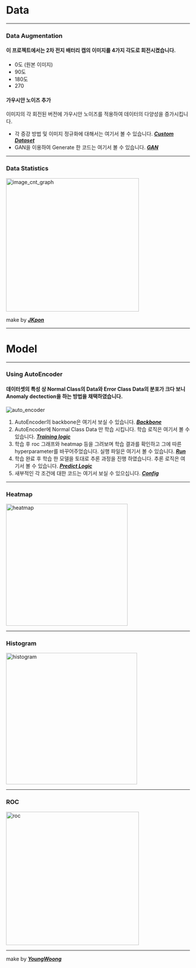 # Data
---
### Data Augmentation
#### 이 프로젝트에서는 2차 전지 배터리 캡의 이미지를 4가지 각도로 회전시켰습니다.
* 0도 (원본 이미지)
* 90도
* 180도
* 270

#### 가우시안 노이즈 추가
이미지의 각 회전된 버전에 가우시안 노이즈를 적용하여 데이터의 다양성을 증가시킵니다.

* 각 증강 방법 및 이미지 정규화에 대해서는 여기서 볼 수 있습니다. [**_Custom Dataset_**](https://github.com/MBV-and-Kids/Model/blob/main/notebook/CNNCustomDataset.ipynb)
* GAN을 이용하여 Generate 한 코드는 여기서 볼 수 있습니다. [**_GAN_**](https://github.com/MBV-and-Kids/Model/blob/main/notebook/GAN/GANCreateGood.ipynb)
---

### Data Statistics

<img width="364" alt="image_cnt_graph" src="https://github.com/MBV-and-Kids/Model/assets/136695011/763484b1-f423-4f96-96c3-8d3d5e0a099a">

make by [**_JKpon_**](https://github.com/orgs/MBV-and-Kids/people/LeeJeGg)

---
# Model
---
### Using AutoEncoder
#### 데이터셋의 특성 상 Normal Class의 Data와 Error Class Data의 분포가 크다 보니 Anomaly dectection을 하는 방법을 채택하였습니다.
![auto_encoder](https://github.com/wooyoungwoong-AI/wooyoungwoong-AI/assets/136695011/4c7a4723-0314-4a20-8bf8-c0e157de830b)

1. AutoEncoder의 backbone은 여기서 보실 수 있습니다. [**_Backbone_**](https://github.com/MBV-and-Kids/Model/blob/main/notebook/py/vae.py)
2. AutoEncoder에 Normal Class Data 만 학습 시킵니다. 학습 로직은 여기서 볼 수 있습니다. [**_Training logic_**](https://github.com/MBV-and-Kids/Model/blob/main/notebook/py/Training.py)
3. 학습 후 roc 그래프와 heatmap 등을 그려보며 학습 결과를 확인하고 그에 따른 hyperparameter를 바꾸어주었습니다. 실행 파일은 여기서 볼 수 있습니다. [**_Run_**](https://github.com/MBV-and-Kids/Model/blob/main/notebook/run_colab_ver.ipynb)
4. 학습 완료 후 학습 한 모델을 토대로 추론 과정을 진행 하였습니다. 추론 로직은 여기서 볼 수 있습니다. [**_Predict Logic_**](https://github.com/MBV-and-Kids/Model/blob/main/notebook/py/predict.py)
5. 새부적인 각 조건에 대한 코드는 여기서 보실 수 있으십니다. [**_Config_**](https://github.com/MBV-and-Kids/Model/blob/main/notebook/py/config.py)
---

### Heatmap

<img width="333" alt="heatmap" src="https://github.com/wooyoungwoong-AI/wooyoungwoong-AI/assets/136695011/a5accc95-4739-4c35-bf63-b9ce1880daaa">

---

### Histogram

<img width="359" alt="histogram" src="https://github.com/wooyoungwoong-AI/wooyoungwoong-AI/assets/136695011/de209bc4-ef5d-4550-8a49-c966caba047a">

---

### ROC

<img width="364" alt="roc" src="https://github.com/wooyoungwoong-AI/wooyoungwoong-AI/assets/136695011/c9b1a574-1038-460f-ac34-7fa2cd34c52d">

---

make by [**_YoungWoong_**](https://github.com/wooyoungwoong-AI)
